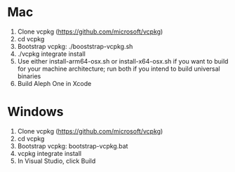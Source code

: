 # Mac

1. Clone vcpkg (https://github.com/microsoft/vcpkg)
2. cd vcpkg
3. Bootstrap vcpkg: ./booststrap-vcpkg.sh
4. ./vcpkg integrate install
5. Use either install-arm64-osx.sh or install-x64-osx.sh if you want to build for your machine architecture; run both if you intend to build universal binaries
6. Build Aleph One in Xcode

# Windows

1. Clone vcpkg (https://github.com/microsoft/vcpkg)
2. cd vcpkg
3. Bootstrap vcpkg: bootstrap-vcpkg.bat
4. vcpkg integrate install
5. In Visual Studio, click Build
